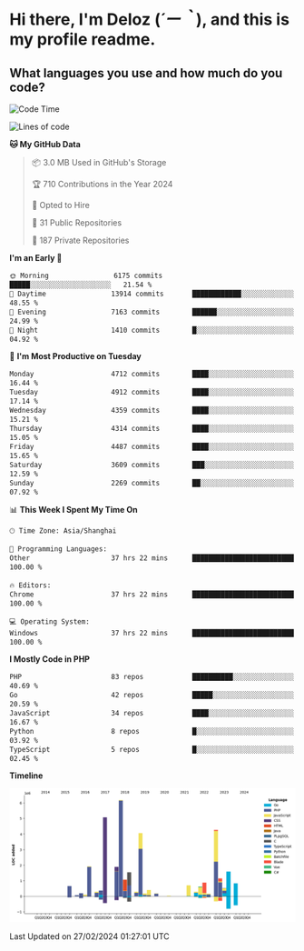 # **Hi there, I'm Deloz (*´ー｀*), and this is my profile readme.**

## **What languages you use and how much do you code?**

<!--START_SECTION:waka-->
![Code Time](http://img.shields.io/badge/Code%20Time-3%2C368%20hrs%2017%20mins-blue)

![Lines of code](https://img.shields.io/badge/From%20Hello%20World%20I%27ve%20Written-35.4%20million%20lines%20of%20code-blue)

**🐱 My GitHub Data** 

> 📦 3.0 MB Used in GitHub's Storage 
 > 
> 🏆 710 Contributions in the Year 2024
 > 
> 💼 Opted to Hire
 > 
> 📜 31 Public Repositories 
 > 
> 🔑 187 Private Repositories 
 > 
**I'm an Early 🐤** 

```text
🌞 Morning                6175 commits        █████░░░░░░░░░░░░░░░░░░░░   21.54 % 
🌆 Daytime                13914 commits       ████████████░░░░░░░░░░░░░   48.55 % 
🌃 Evening                7163 commits        ██████░░░░░░░░░░░░░░░░░░░   24.99 % 
🌙 Night                  1410 commits        █░░░░░░░░░░░░░░░░░░░░░░░░   04.92 % 
```
📅 **I'm Most Productive on Tuesday** 

```text
Monday                   4712 commits        ████░░░░░░░░░░░░░░░░░░░░░   16.44 % 
Tuesday                  4912 commits        ████░░░░░░░░░░░░░░░░░░░░░   17.14 % 
Wednesday                4359 commits        ████░░░░░░░░░░░░░░░░░░░░░   15.21 % 
Thursday                 4314 commits        ████░░░░░░░░░░░░░░░░░░░░░   15.05 % 
Friday                   4487 commits        ████░░░░░░░░░░░░░░░░░░░░░   15.65 % 
Saturday                 3609 commits        ███░░░░░░░░░░░░░░░░░░░░░░   12.59 % 
Sunday                   2269 commits        ██░░░░░░░░░░░░░░░░░░░░░░░   07.92 % 
```


📊 **This Week I Spent My Time On** 

```text
🕑︎ Time Zone: Asia/Shanghai

💬 Programming Languages: 
Other                    37 hrs 22 mins      █████████████████████████   100.00 % 

🔥 Editors: 
Chrome                   37 hrs 22 mins      █████████████████████████   100.00 % 

💻 Operating System: 
Windows                  37 hrs 22 mins      █████████████████████████   100.00 % 
```

**I Mostly Code in PHP** 

```text
PHP                      83 repos            ██████████░░░░░░░░░░░░░░░   40.69 % 
Go                       42 repos            █████░░░░░░░░░░░░░░░░░░░░   20.59 % 
JavaScript               34 repos            ████░░░░░░░░░░░░░░░░░░░░░   16.67 % 
Python                   8 repos             █░░░░░░░░░░░░░░░░░░░░░░░░   03.92 % 
TypeScript               5 repos             █░░░░░░░░░░░░░░░░░░░░░░░░   02.45 % 
```



**Timeline**

![Lines of Code chart](https://raw.githubusercontent.com/deloz/deloz/main/assets/bar_graph.png)


 Last Updated on 27/02/2024 01:27:01 UTC
<!--END_SECTION:waka-->
